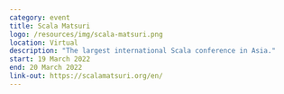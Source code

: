 ```yaml
---
category: event
title: Scala Matsuri
logo: /resources/img/scala-matsuri.png
location: Virtual
description: "The largest international Scala conference in Asia."
start: 19 March 2022
end: 20 March 2022
link-out: https://scalamatsuri.org/en/
---
```

